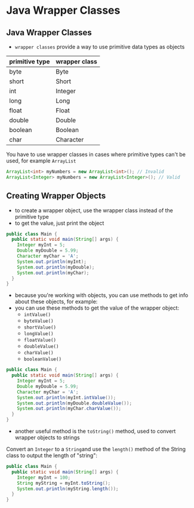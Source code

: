 # Java Wrapper Classes

## Java Wrapper Classes

- `wrapper classes` provide a way to use primitive data types as objects

| primitive type | wrapper class |
|----------------|---------------|
| byte           | Byte          |
| short          | Short         |
| int            | Integer       |
| long           | Long          |
| float          | Float         |
| double         | Double        |
| boolean        | Boolean       |
| char           | Character     |

You have to use wrapper classes in cases where primitive types can't be used, for example `ArrayList`

```java
ArrayList<int> myNumbers = new ArrayList<int>(); // Invalid
ArrayList<Integer> myNumbers = new ArrayList<Integer>(); // Valid
```

## Creating Wrapper Objects

- to create a wrapper object, use the wrapper class instead of the primitive type
- to get the value, just print the object

```java
public class Main {
  public static void main(String[] args) {
    Integer myInt = 5;
    Double myDouble = 5.99;
    Character myChar = 'A';
    System.out.println(myInt);
    System.out.println(myDouble);
    System.out.println(myChar);
  }
}
```

- because you're working with objects, you can use methods to get info about these objects, for example:
- you can use these methods to get the value of the wrapper object:
  - `intValue()`
  - `byteValue()`
  - `shortValue()`
  - `longValue()`
  - `floatValue()`
  - `doubleValue()`
  - `charValue()`
  - `booleanValue()`

```java
public class Main {
  public static void main(String[] args) {
    Integer myInt = 5;
    Double myDouble = 5.99;
    Character myChar = 'A';
    System.out.println(myInt.intValue());
    System.out.println(myDouble.doubleValue());
    System.out.println(myChar.charValue());
  }
}
```

- another useful method is the `toString()` method, used to convert wrapper objects to strings

Convert an `Integer` to a `String`and use the `length()` method of the String class to output the length of "string":

```java
public class Main {
  public static void main(String[] args) {
    Integer myInt = 100;
    String myString = myInt.toString();
    System.out.println(myString.length());
  }
}
```